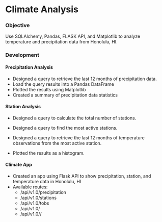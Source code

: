# Climate Analysis



### **Objective**

Use SQLAlchemy, Pandas, FLASK API, and Matplotlib to analyze temperature and precipitation data from Honolulu, HI.



### Development

#### Precipitation Analysis

* Designed a query to retrieve the last 12 months of precipitation data.
* Load the query results into a Pandas DataFrame
* Plotted the results using Matplotlib
* Created a summary of precipitation data statistics



#### Station Analysis

* Designed a query to calculate the total number of stations.
* Designed a query to find the most active stations.

* Designed a query to retrieve the last 12 months of temperature observations from the most active station.
* Plotted the results as a histogram.



#### Climate App

* Created an app using Flask API to show precipitation, station, and temperature data in Honolulu, HI
* Available routes:
  * /api/v1.0/precipitation
  * /api/v1.0/stations
  * /api/v1.0/tobs
  * /api/v1.0/<start>
  * /api/v1.0/<start>/<end>

